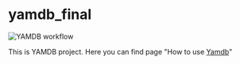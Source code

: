 # yamdb_final

![YAMDB workflow](https://github.com/ilart/yamdb_final/actions/workflows/yamdb_workflow.yml/badge.svg)

This is YAMDB project. 
Here you can find page "How to use [Yamdb](http://51.250.65.218/redoc/ "How to use API YAMDB")"